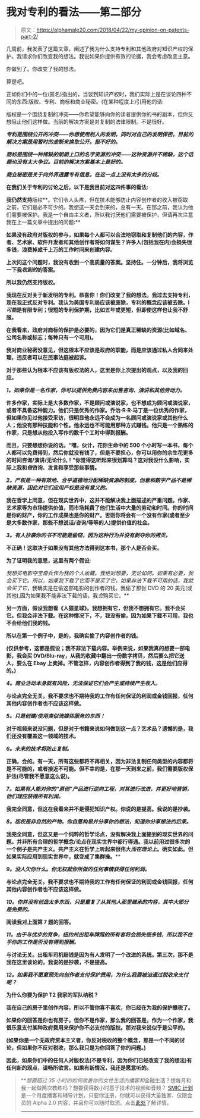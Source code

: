 # 我对专利的看法——第二部分

> 原文：<https://alphamale20.com/2018/04/22/my-opinion-on-patents-part-2/>

几周前，我发表了这篇文章，阐述了我为什么支持专利和其他政府对知识产权的保护。我请求你们改变我的想法。我说如果你提供有效的论据，我会考虑改变主意。

你做到了。你改变了我的想法。

算是吧。

正如你们中的一位(匿名)指出的，当谈到知识产权时，我们实际上是在谈论四种不同的东西:版权、专利、商标和商业秘密。(在某种程度上)引用他的话:

版权是一个围绕复制的冲突——你希望能够向你的读者提供你的书的副本，但你又想阻止他们这样做。当前的解决方案是对复制的法律限制。不是很好。

***专利是围绕公开的冲突——你想使用别人的发明，同时对自己的发明保密。目前的解决方案是用暂时的垄断来换取公开。挺不好的。***

*****商标**是围绕一种稀缺的朗朗上口的名字资源的冲突——这种资源并不稀缺，这个话题也没有太大争议。目前的解决方案基本上是好的。***

*****商业秘密**是关于向外界透露专有信息。在这一点上没有太多的分歧。***

**在我们关于专利的讨论之后，以下是我目前对这四件事的看法:**

**我仍然支持**版权**。它们令人头疼，但在技术能够防止内容创作者的收入被窃取之前，它们是必不可少的。我想这一天会到来的，总有一天。在那之前，我认为他们需要被保护。我是一个自由主义者，所以我讨厌他们需要被保护，但请再次注意我在上一篇文章中提出的问题:**

**如果没有政府对版权的参与，如果每个人都可以合法地窃取和复制他们的内容，作者、艺术家、软件开发者和其他创作者将如何谋生？许多人(包括我在内)会损失很多钱，浪费掉成千上万的工作时间来创建内容。**

**上次问这个问题时，我没有收到一个高质量的答案。坚持住。一分钟后，我将浏览一下我*收到的*的答案。**

**所以我仍然支持版权。**

**我现在反对关于新发明的专利。恭喜你！你们改变了我的想法。我过去支持专利，现在我正式反对专利。我认为美国专利局应该被废除，专利的概念应该被去除。I *可能*是有限专利；很短的专利保护期，比如五年或更短，但即使这样也让我不舒服。**

**在我看来，政府对商标的保护是必要的，因为它们是真正稀缺的资源(比如域名、公司名称或标志；每种只有一个可用)。**

**我对商业秘密没意见，但这根本不应该是政府的职能，而是应该通过私人合同来处理，违反者可以在民事法庭被起诉。**

**对于那些认为根本不应该有版权法的人，这里是你上次提出的观点，以及我的回应。**

*****1。如果你是一名作家，你可以提供免费内容来出售咨询、演讲和其他劳动力。*****

**许多作家，实际上是大多数作家，不是顾问或演说家，也不想成为顾问或演说家，或者不具备这种能力。他们只是优秀的作家。乔治·R·R·马丁是一位优秀的作家，但如果你见过他接受采访，很明显他永远不会成为一名顾问或演说家或其他什么人；他没有那种技能和个性。他永远也不可能用那种方式赚钱。他只是一个熟练的作家，只是想从他投入写作的数千个工时中得到报酬。**

**而且，只要想想你说的话。“嘿，伙计，花你生命中的 500 个小时写一本书，每个人都可以免费得到，然后你就没有钱了，但是不要担心，你可以用你的余生花更多的时间咨询/演讲/无论什么！”你觉得这听起来很划算吗？这对我没什么影响，实际上我和*做*咨询、发言和享受那些事情。**

*****2。产权是一种有效地、合乎道德地分配稀缺资源的制度。创意和数字产品不是稀缺资源，因此对它们应用产权是没有意义的。*****

**我在哲学上同意，但在现实世界中，这并不能解决我上面描述的严重问题。作家、艺术家等为市场提供价值，而市场耗费了他们生活中大量的劳动和时间。你的时间是你的财产，你的工作成果也是你的财产。否则你将会有一个没有作家(或者至少是大多数作家，那些不想说话/咨询/等等的人)提供价值的社会。**

*****3。有人抄袭你的书不可能是偷窃，因为这种行为并没有剥夺你的拷贝。*****

**不正确！这取决于如果没有其他方法得到这本书，那个人是否会买。**

**为了证明我的意思，这里有两个假设:**

**我想买电影*夺宝奇兵*作为我的个人收藏。我绝对想要，无论如何。如果有必要，我会买下它。所以，如果我下载了它而不是买了它*，如果非法下载不可用的话，我就会买了它*，我确实是在偷这部电影的创作者的钱。我偷了那张 DVD 的 20 美元(或其他),因为如果我不能非法下载的话，我*会*购买它。**

**另一方面，假设我想看《人猿星球》。我想拥有它，但我不想拥有它。我不会买它。但我会非法下载。在这种情况下，不，我没有偷，因为如果下载不可用，我也不会给他们我的钱。**

**所以在第一个例子中，是的，我确实偷了内容创作者的钱。**

**(仅供参考，这都是假设；我不非法下载内容。举例来说，如果我真的想要一部电影，我会买 DVD/Blu-ray，从我的收藏中翻出一份数字拷贝，然后要么把它送人，要么在 Ebay 上卖掉。不管怎样，内容创作者得到了我的钱，这是他们应得的。)**

*****4。商业活动本身就有风险，无法保证它们会产生或持续产生收入。*****

**与论点完全无关。我不要求也不期待我的工作有任何保证的利润或金钱回报，任何其他内容创作者也不应该这样做。**

*****5。只是创建/使用类似流媒体服务的东西！*****

**对于视频来说没问题，但是对于书籍来说如何做到这一点？艺术品？遗憾的是，我们还没有覆盖这一领域的技术。**

*****6。未来的技术将防止复制。*****

**正确，会的。有一天，所有这些都将不再相关，因为非法复制任何类型的内容都将是不可能的，或者接近不可能。但不幸的是，在那一天到来之前，我们需要版权保护法(尽管我不愿意这么说)。**

*****7。如果有人能对你的“原创”产品进行逆向工程，对其进行改进，并更好地营销，他们理应获得所有利润。*****

**我完全同意，但这在我看来并不是侵犯知识产权。你说的是提高。我说的是抄袭。**

*****8。版权是非自然的产物。你自愿构思并分享你的想法，知道你分享想法的后果。*****

**我完全同意，但这又是一个纯粹的哲学论点，没有解决我上面提到的现实世界的问题。并非所有合理的哲学概念/论点在现实世界中都行得通。我以前用过很多次的一个例子是共产主义。共产主义在哲学上听起来很伟大*而在理论上*。确实如此。但如果实际应用到现实世界中，就变成了集群操。****

*******9。没人欠你什么。你无权就你所做的任何事情获得任何利润。*******

****与论点完全无关。我不要求也不期待我的工作有任何保证的利润或金钱回报，任何其他内容创作者也不应该这样做。****

*******10。你并没有创造太多东西，只是重复了从其他人那里继承的内容，其中大部分是免费的。*******

****阅读我对上面第 7 题的回答。****

*******11。由于与优步的竞争，纽约州出租车牌照的所有者将会损失很多钱，所以我不在乎你的工作是否没有得到报酬。*******

****与讨论无关。出租车司机赔钱是因为有人发明了一个改进的系统。第三次，那不是我在这里谈论的。我说的是抄袭，不是提高。****

*******12。如果我不愿意预先向创作者支付保护费用，为什么我要被迫通过税收来支付呢？*******

****为什么你要为保护 T2 我家的军队纳税？****

****我在自己的房子里创作内容，所以不管你喜不喜欢，你已经在为我的保护缴税了。****

****如果你的回答是你也有房子，但你不是作家，那么我的回答是，作为一个作家，我很乐意支付某种政府费用来保护你不必支付的版权。那对我来说似乎是公平的。****

****(如果你是一个无政府资本主义者，你反对税收的整个概念，那是一个不同的讨论，但如果你不反对税收，那么我只是为你回答了你的问题。)****

****因此，如果你们中的任何人对**版权法**(不是**专利**，因为你们已经改变了我的想法)有任何新的观点，请畅所欲言。如果有新情况，我还是愿意听的。****

> ****想要超过 35 小时的如何改善你的女性生活的播客*和*金融生活？想每月和我一起做两次教练吗？想要获得数小时基于技术的视频和音频？ [SMIC 计划](https://alphamale20.kartra.com/page/vIL17)是一个月度播客和辅导计划，只要你注册，你就可以获得大量独家、仅限会员的 Alpha 2.0 内容，并且你可以随时取消。点击[此处](https://alphamale20.kartra.com/page/vIL17)了解详情。
> 
> ****